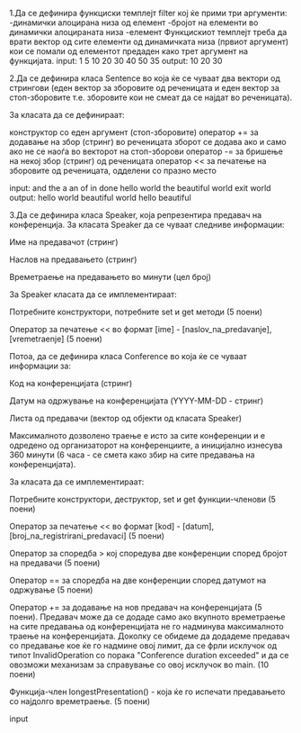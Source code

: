 1.Да се дефинира функциски темплејт filter кој ќе прими три аргументи:
-динамички алоцирана низа од елемент
-бројот на елементи во динамички алоцираната низа
-елемент
Функцискиот темплејт треба да врати вектор од сите елементи од динамичката низа (првиот аргумент) кои се помали од елементот предаден како трет аргумент на функцијата.
input:
1
5
10 20 30 40 50
35
output: 10 20 30

2.Да се дефинира класа Sentence во која ќе се чуваат два вектори од стрингови (еден вектор за зборовите од реченицата и еден вектор за стоп-зборовите т.е. зборовите кои не смеат да се најдат во реченицата).

За класата да се дефинираат:

конструктор со еден аргумент (стоп-зборовите)
оператор += за додавање на збор (стринг) во реченицата
зборот се додава ако и само ако не се наоѓа во векторот на стоп-зборови
оператор -= за бришење на некој збор (стринг) од реченицата
оператор << за печатење на зборовите од реченицата, одделени со празно место

input:
and
the
a
an
of
in
done
hello
world
the
beautiful
world
exit
world
output:
hello world beautiful world
hello beautiful

3.Да се дефинира класа Speaker, која репрезентира предавач на конференција. За класата Speaker да се чуваат следниве информации:

Име на предавачот (стринг)

Наслов на предавањето (стринг)

Времетраење на предавањето во минути (цел број)

За Speaker класата да се имплементираат:

Потребните конструктори, потребните set и get методи (5 поени)

Оператор за печатење << во формат [ime] - [naslov_na_predavanje], [vremetraenje] (5 поени)

 Потоа, да се дефинира класа Conference во која ќе се чуваат информации за:

Код на конференцијата (стринг)

Датум на одржување на конференцијата (YYYY-MM-DD - стринг)

Листа од предавачи (вектор од објекти од класата Speaker)

Максималното дозволено траење е исто за сите конференции и е одредено од организаторот на конференциите, а иницијално изнесува 360 минути (6 часа -  се смета како збир на сите предавања на конференцијата).

За класата да се имплементираат:

Потребните конструктори, деструктор, set и get функции-членови (5 поени)

Оператор за печатење << во формат [kod] - [datum], [broj_na_registrirani_predavaci] (5 поени)

Оператор за споредба > кој споредува две конференции според бројот на предавачи (5 поени)

Оператор == за споредба на две конференции според датумот на одржување (5 поени)

Оператор += за додавање на нов предавач на конференцијата (5 поени). Предавач може да се додаде само ако вкупното времетраење на сите предавања од конференцијата не го надминува максималното траење на конференцијата. Доколку се обидеме да додадеме предавач со предавање кое ќе го надмине овој лимит, да се фрли исклучок од типот InvalidOperation со порака "Conference duration exceeded" и да се овозможи механизам за справување со овој исклучок во main. (10 поени)

Функција-член longestPresentation() - којa ќе го испечати предавањето со најдолго времетраење. (5 поени)

input
